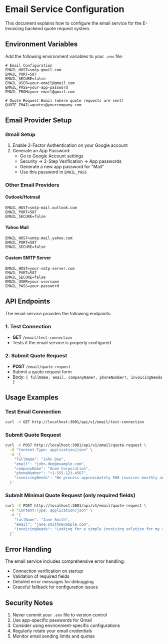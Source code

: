 # Email Service Configuration

This document explains how to configure the email service for the E-Invoicing backend quote request system.

## Environment Variables

Add the following environment variables to your `.env` file:

```env
# Email Configuration
EMAIL_HOST=smtp.gmail.com
EMAIL_PORT=587
EMAIL_SECURE=false
EMAIL_USER=your-email@gmail.com
EMAIL_PASS=your-app-password
EMAIL_FROM=your-email@gmail.com

# Quote Request Email (where quote requests are sent)
QUOTE_EMAIL=quotes@yourcompany.com
```

## Email Provider Setup

### Gmail Setup
1. Enable 2-Factor Authentication on your Google account
2. Generate an App Password:
   - Go to Google Account settings
   - Security → 2-Step Verification → App passwords
   - Generate a new app password for "Mail"
   - Use this password in `EMAIL_PASS`

### Other Email Providers

#### Outlook/Hotmail
```env
EMAIL_HOST=smtp-mail.outlook.com
EMAIL_PORT=587
EMAIL_SECURE=false
```

#### Yahoo Mail
```env
EMAIL_HOST=smtp.mail.yahoo.com
EMAIL_PORT=587
EMAIL_SECURE=false
```

#### Custom SMTP Server
```env
EMAIL_HOST=your-smtp-server.com
EMAIL_PORT=587
EMAIL_SECURE=false
EMAIL_USER=your-username
EMAIL_PASS=your-password
```

## API Endpoints

The email service provides the following endpoints:

### 1. Test Connection
- **GET** `/email/test-connection`
- Tests if the email service is properly configured

### 2. Submit Quote Request
- **POST** `/email/quote-request`
- Submit a quote request form
- Body: `{ fullName, email, companyName?, phoneNumber?, invoicingNeeds }`

## Usage Examples

### Test Email Connection
```bash
curl -X GET http://localhost:3001/api/v1/email/test-connection
```

### Submit Quote Request
```bash
curl -X POST http://localhost:3001/api/v1/email/quote-request \
  -H "Content-Type: application/json" \
  -d '{
    "fullName": "John Doe",
    "email": "john.doe@example.com",
    "companyName": "Acme Corporation",
    "phoneNumber": "+1-555-123-4567",
    "invoicingNeeds": "We process approximately 500 invoices monthly and need a system that can handle bulk uploads, automated reminders, and integration with our existing accounting software."
  }'
```

### Submit Minimal Quote Request (only required fields)
```bash
curl -X POST http://localhost:3001/api/v1/email/quote-request \
  -H "Content-Type: application/json" \
  -d '{
    "fullName": "Jane Smith",
    "email": "jane.smith@example.com",
    "invoicingNeeds": "Looking for a simple invoicing solution for my small business."
  }'
```

## Error Handling

The email service includes comprehensive error handling:
- Connection verification on startup
- Validation of required fields
- Detailed error messages for debugging
- Graceful fallback for configuration issues

## Security Notes

1. Never commit your `.env` file to version control
2. Use app-specific passwords for Gmail
3. Consider using environment-specific configurations
4. Regularly rotate your email credentials
5. Monitor email sending limits and quotas
